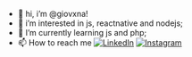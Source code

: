 - 👋 hi, i’m @giovxna!
- 👀 i’m interested in js, reactnative and nodejs;
- 🌱 I’m currently learning js and php;
- 📫 How to reach me <a href="https://www.linkedin.com/in/giovana-siqueira-santos-9a44411ab/" target="_blank"><img src="https://img.shields.io/badge/LinkedIn-%230077B5.svg?&style=flat-square&logo=linkedin&logoColor=white" alt="LinkedIn"></a>
<a href="https://www.instagram.com/giovxxna/" target="_blank"><img src="https://img.shields.io/badge/Instagram-%23E4405F.svg?&style=flat-square&logo=instagram&logoColor=white" alt="Instagram"></a>

<!---
giovxna/giovxna is a ✨ special ✨ repository because its `README.md` (this file) appears on your GitHub profile.
You can click the Preview link to take a look at your changes.
--->
